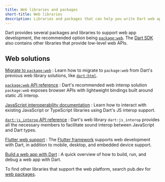 ```yaml
---
title: Web libraries and packages
short-title: Web libraries
description: Libraries and packages that can help you write Dart web apps.
---
```


Dart provides several packages and libraries to support
web app development, the recommended option being [`package:web`][web].
The [Dart SDK][] also contains other libraries that provide low-level web APIs.

## Web solutions

[Migrate to `package:web`][migrate]
: Learn how to migrate to `package:web`
  from Dart's previous web library solutions, like [`dart:html`][html].

[`package:web` API reference][web]
: Dart's recommended web interop solution `package:web` exposes browser
  APIs with lightweight bindings built around static JS interop. 

[JavaScript interoperability documentation][js]
: Learn how to interact with existing JavaScript or TypeScript libraries
  using Dart's JS interop support.

[`dart:js_interop` API reference][js_interop]
: Dart's web library `dart:js_interop` provides all the necessary members to
  facilitate sound interop between JavaScript and Dart types. 

[Flutter web support][flutter-web]
: The [Flutter framework][flutter] supports web development with Dart,
  in addition to mobile, desktop, and embedded device support.

[Build a web app with Dart](/web/get-started)
: A quick overview of how to build, run, and debug a web app with Dart.

To find other libraries that support the web platform,
search pub.dev for [web packages][].

[web]: {{site.pub-pkg}}/web
[Dart SDK]: {{site.dart-api}}
[migrate]: /interop/js-interop/package-web
[js_interop]: {{site.dart-api}}/dart-js_interop/dart-js_interop-library.html
[flutter-web]: {{site.flutter-docs}}/platform-integration/web
[flutter]: {{site.flutter}}
[web packages]: {{site.pub}}/web
[html]: /libraries/dart-html
[js]: /interop/js-interop